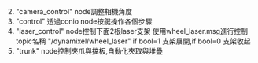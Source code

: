 2. "camera_control" node調整相機角度
3. "control" 透過conio node按鍵操作各個步驟
4. "laser_control" node控制下面2根laser支架
    使用wheel_laser.msg進行控制 topic名稱 "/dynamixel/wheel_laser"
    if bool=1 支架展開,if bool=0 支架收起
5. "trunk" node控制夾爪與擋板,自動化夾取與堆疊